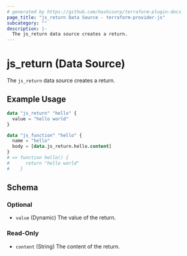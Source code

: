 ```yaml
---
# generated by https://github.com/hashicorp/terraform-plugin-docs
page_title: "js_return Data Source - terraform-provider-js"
subcategory: ""
description: |-
  The js_return data source creates a return.
---
```


# js_return (Data Source)

The `js_return` data source creates a return.

## Example Usage

```terraform
data "js_return" "hello" {
  value = "hello world"
}

data "js_function" "hello" {
  name = "hello"
  body = [data.js_return.hello.content]
}
# => function hello() {
#      return "hello world"
#    }
```

<!-- schema generated by tfplugindocs -->
## Schema

### Optional

- `value` (Dynamic) The value of the return.

### Read-Only

- `content` (String) The content of the return.
